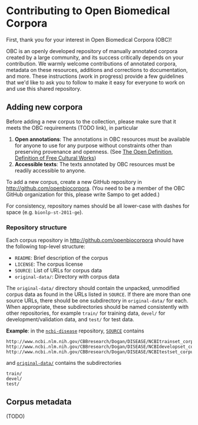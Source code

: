 # Contributing to Open Biomedical Corpora

First, thank you for your interest in Open Biomedical Corpora (OBC)!

OBC is an openly developed repository of manually annotated corpora created by a large community, and its success critically depends on your contribution. We warmly welcome contributions of annotated corpora, metadata on these resources, additions and corrections to documentation, and more. These instructions (work in progress) provide a few guidelines that we'd like to ask you to follow to make it easy for everyone to work on and use this shared repository.

## Adding new corpora

Before adding a new corpus to the collection, please make sure that it meets the OBC requirements (TODO link), in particular

1. **Open annotations**: The annotations in OBC resources must be available for anyone to use for any purpose without constraints other than preserving provenance and openness. (See [The Open Definition](http://opendefinition.org/), [Definition of Free Cultural Works](http://freedomdefined.org/))
2. **Accessible texts**:  The texts annotated by OBC resources must be readily accessible to anyone.

To add a new corpus, create a new GitHub repository in <http://github.com/openbiocorpora>. (You need to be a member of the OBC GitHub organization for this, please write Sampo to get added.)

For consistency, repository names should be all lower-case with dashes for space (e.g. `bionlp-st-2011-ge`).

### Repository structure

Each corpus repository in <http://github.com/openbiocorpora> should have the following top-level structure:

- `README`: Brief description of the corpus
- `LICENSE`: The corpus license
- `SOURCE`: List of URLs for corpus data
- `original-data/`: Directory with corpus data

The `original-data/` directory should contain the unpacked, unmodified corpus data as found in the URLs listed in `SOURCE`. If there are more than one source URLs, there should be one subdirectory in `original-data/` for each. When appropriate, these subdirectories should be named consistently with other repositories, for example `train/` for training data, `devel/` for development/validation data, and `test/` for test data.

**Example**: in the [`ncbi-disease`](http://github.com/openbiocorpora/ncbi-disease) repository, [`SOURCE`](http://github.com/openbiocorpora/ncbi-disease/blob/master/SOURCE) contains

```
http://www.ncbi.nlm.nih.gov/CBBresearch/Dogan/DISEASE/NCBItrainset_corpus.zip
http://www.ncbi.nlm.nih.gov/CBBresearch/Dogan/DISEASE/NCBIdevelopset_corpus.zip
http://www.ncbi.nlm.nih.gov/CBBresearch/Dogan/DISEASE/NCBItestset_corpus.zip
```

and [`original-data/`](http://github.com/openbiocorpora/ncbi-disease/tree/master/original-data) contains the subdirectories

```
train/
devel/
test/
```

## Corpus metadata

(TODO)
